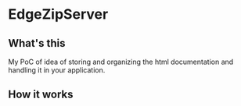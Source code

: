 # EdgeZipServer

## What's this
My PoC of idea of storing and organizing the html documentation and handling it in your application.

## How it works